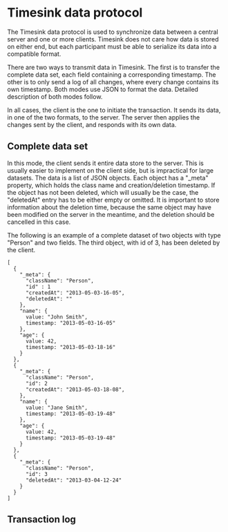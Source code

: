 # Timesink data protocol

The Timesink data protocol is used to synchronize data between a central server and one or more clients. Timesink does not care how data is stored on either end, but each participant must be able to serialize its data into a compatible format.

There are two ways to transmit data in Timesink. The first is to transfer the complete data set, each field containing a corresponding timestamp. The other is to only send a log of all changes, where every change contains its own timestamp. 
Both modes use JSON to format the data. Detailed description of both modes follow. 

In all cases, the client is the one to initiate the transaction. It sends its data, in one of the two formats, to the server. The server then applies the changes sent by the client, and responds with its own data. 

## Complete data set

In this mode, the client sends it entire data store to the server. This is usually easier to implement on the client side, but is impractical for large datasets. The data is a list of JSON objects. Each object has a "_meta" property, which holds the class name and creation/deletion timestamp. If the object has not been deleted, which will usually be the case, the "deletedAt" entry has to be either empty or omitted. It is important to store information about the deletion time, because the same object may have been modified on the server in the meantime, and the deletion should be cancelled in this case.

The following is an example of a complete dataset of two objects with type "Person" and two fields. The third object, with id of 3, has been deleted by the client. 

    [
      {
        "_meta": {
          "className": "Person",
          "id" : 1
          "createdAt": "2013-05-03-16-05",
          "deletedAt": ""
        },
        "name": {
          value: "John Smith",
          timestamp: "2013-05-03-16-05"
        },
        "age": {
          value: 42,
          timestamp: "2013-05-03-18-16"
        }
      },
      {
        "_meta": {
          "className": "Person",
          "id": 2
          "createdAt": "2013-05-03-18-08",
        },
        "name": {
          value: "Jane Smith",
          timestamp: "2013-05-03-19-48"
        },
        "age": {
          value: 42,
          timestamp: "2013-05-03-19-48"
        }
      },
      {
        "_meta": {
          "className": "Person",
          "id": 3
          "deletedAt": "2013-03-04-12-24"
        }
      }
    ]

## Transaction log
